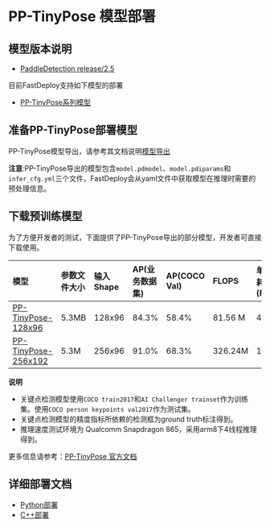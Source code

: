 # PP-TinyPose 模型部署

## 模型版本说明

- [PaddleDetection release/2.5](https://github.com/PaddlePaddle/PaddleDetection/tree/release/2.5)

目前FastDeploy支持如下模型的部署 

- [PP-TinyPose系列模型](https://github.com/PaddlePaddle/PaddleDetection/tree/release/2.5/configs/keypoint/tiny_pose/README.md)

## 准备PP-TinyPose部署模型

PP-TinyPose模型导出，请参考其文档说明[模型导出](https://github.com/PaddlePaddle/PaddleDetection/blob/release/2.5/deploy/EXPORT_MODEL.md)  

**注意**:PP-TinyPose导出的模型包含`model.pdmodel`、`model.pdiparams`和`infer_cfg.yml`三个文件，FastDeploy会从yaml文件中获取模型在推理时需要的预处理信息。


## 下载预训练模型

为了方便开发者的测试，下面提供了PP-TinyPose导出的部分模型，开发者可直接下载使用。

| 模型                                                               | 参数文件大小 |输入Shape |  AP(业务数据集) | AP(COCO Val) | FLOPS | 单人推理耗时 (FP32) | 单人推理耗时（FP16) |
|:---------------------------------------------------------------- |:----- |:----- | :----- | :----- | :----- | :----- | :----- |
| [PP-TinyPose-128x96](https://bj.bcebos.com/paddlehub/fastdeploy/PP_TinyPose_128x96_infer.tgz) | 5.3MB | 128x96 | 84.3% | 58.4% | 81.56 M | 4.57ms | 3.27ms |
| [PP-TinyPose-256x192](https://bj.bcebos.com/paddlehub/fastdeploy/PP_TinyPose_256x192_infer.tgz)  | 5.3M  | 256x96 | 91.0% | 68.3% | 326.24M | 14.07ms | 8.33ms |

**说明**
- 关键点检测模型使用`COCO train2017`和`AI Challenger trainset`作为训练集。使用`COCO person keypoints val2017`作为测试集。
- 关键点检测模型的精度指标所依赖的检测框为ground truth标注得到。
- 推理速度测试环境为 Qualcomm Snapdragon 865，采用arm8下4线程推理得到。

更多信息请参考：[PP-TinyPose 官方文档](https://github.com/PaddlePaddle/PaddleDetection/tree/release/2.5/configs/keypoint/tiny_pose/README.md)

## 详细部署文档

- [Python部署](python)
- [C++部署](cpp)
